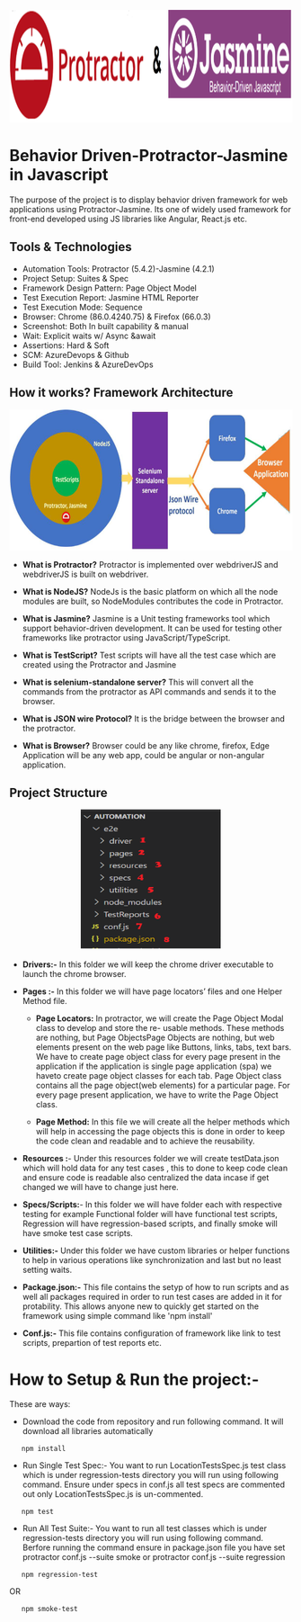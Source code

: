 <p align="center">
<img width="1000" height="200" src="Image/protractor-jasmine.png">
</p>

# Behavior Driven-Protractor-Jasmine in Javascript

The purpose of the project is to display behavior driven framework for web applications using Protractor-Jasmine. Its one of widely used framework for front-end developed using JS libraries like Angular, React.js etc. 

## Tools & Technologies

* Automation Tools: Protractor (5.4.2)-Jasmine (4.2.1)
* Project Setup: Suites & Spec
* Framework Design Pattern: Page Object Model
* Test Execution Report: Jasmine HTML Reporter
* Test Execution Mode: Sequence
* Browser: Chrome (86.0.4240.75) & Firefox (66.0.3)
* Screenshot: Both In built capability & manual
* Wait: Explicit waits w/ Async &await
* Assertions: Hard & Soft
* SCM: AzureDevops & Github
* Build Tool: Jenkins & AzureDevOps

## How it works? Framework Architecture

<p align="center">
<img width="700" height="250" src="Image/archietcure.png"><br />
</p>

* **What is Protractor?**
Protractor is implemented over webdriverJS and webdriverJS is built on webdriver.

* **What is NodeJS?**
NodeJs is the basic platform on which all the node modules are built, so NodeModules contributes the code in Protractor.

* **What is Jasmine?**
Jasmine is a Unit testing frameworks tool which support behavior-driven development. It can be used for testing other frameworks like protractor using JavaScript/TypeScript.

* **What is TestScript?**
Test scripts will have all the test case which are created using the Protractor and Jasmine

* **What is selenium-standalone server?**
This will convert all the commands from the protractor as API commands and sends it to the browser.

* **What is JSON wire Protocol?**
It is the bridge between the browser and the protractor.

* **What is Browser?**
Browser could be any like chrome, firefox, Edge
Application will be any web app, could be angular or non-angular application.

## Project Structure

<p align="center">
<img width="250" height="250" src="Image/frameworkstructure.png"><br />
</p>

* **Drivers:-**
In this folder we will keep the chrome driver executable to launch the chrome browser. 
  
* **Pages :-**
In this folder we will have page locators’ files and one Helper Method file.

	+ **Page Locators:** In protractor, we will create the Page Object Modal class to develop and store the re-
usable methods. These methods are nothing, but Page ObjectsPage Objects are nothing, but web elements present on the web page like Buttons, links, tabs, text bars. We have to create page object class for every page present in the application if the application is single page application (spa) we haveto create page object classes for each tab. Page Object class contains all the page object(web elements) for a particular page. For every page present application, we have to write the Page Object class.

	+ **Page Method:** In this file we will create all the helper methods which will help in accessing the page
objects this is done in order to keep the code clean and readable and to achieve the reusability.

* **Resources :**-
Under this resources folder we will create testData.json which will hold data for any test cases , this to done to keep code clean and ensure code is readable also centralized the data incase if get changed we will have to change just here.

* **Specs/Scripts:**-
In this folder we will have folder each with respective testing for example Functional folder will have functional test scripts, Regression will have regression-based scripts, and finally smoke will have smoke test case scripts. 

* **Utilities:-**
Under this folder we have custom libraries or helper functions to help in various operations like synchronization and last but no least setting waits.

* **Package.json:-**
This file contains the setyp of how to run scripts and as well all packages required in order to run test cases are added in it for protability. This allows anyone new to quickly
get started on the framework using simple command like 'npm install' 

* **Conf.js:-**
This file contains configuration of framework like link to test scripts, prepartion of test reports etc.

# How to Setup & Run the project:-
These are ways:


* Download the code from repository and run following command. It will download all libraries automatically
```npm
   npm install
```
* Run Single Test Spec:- You want to run LocationTestsSpec.js test class which is under regression-tests directory you will run using following command. Ensure under specs in conf.js
all test specs are commented out only LocationTestsSpec.js is un-commented. 
```npm
   npm test
```
* Run All Test Suite:- You want to run all test classes which is under regression-tests directory you will run using following command. Berfore running the command ensure in package.json file you have set protractor conf.js --suite smoke or protractor conf.js --suite regression
```npm
   npm regression-test
```
OR
```npm
   npm smoke-test
```







